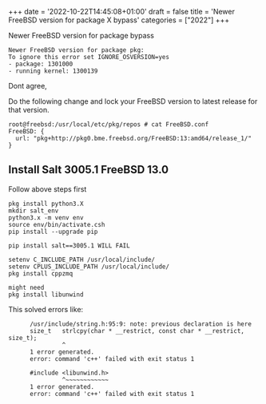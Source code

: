 +++
date = '2022-10-22T14:45:08+01:00'
draft = false
title = 'Newer FreeBSD version for package X bypass'
categories = ["2022"]
+++
<!-- wp:paragraph -->
<p>Newer FreeBSD version for package bypass</p>
<!-- /wp:paragraph -->

<!-- wp:code -->
<pre class="wp-block-code"><code>Newer FreeBSD version for package pkg:
To ignore this error set IGNORE_OSVERSION=yes
- package: 1301000
- running kernel: 1300139</code></pre>
<!-- /wp:code -->

<!-- wp:paragraph -->
<p>Dont agree,</p>
<!-- /wp:paragraph -->

<!-- wp:paragraph -->
<p>Do the following change and lock your FreeBSD version to latest release for that version.</p>
<!-- /wp:paragraph -->

<!-- wp:code -->
<pre class="wp-block-code"><code>root@freebsd:/usr/local/etc/pkg/repos # cat FreeBSD.conf
FreeBSD: {
  url: "pkg+http://pkg0.bme.freebsd.org/FreeBSD:13:amd64/release_1/"
}</code></pre>
<!-- /wp:code -->

<!-- wp:heading -->
<h2>Install Salt 3005.1 FreeBSD 13.0</h2>
<!-- /wp:heading -->

<!-- wp:paragraph -->
<p>Follow above steps first</p>
<!-- /wp:paragraph -->

<!-- wp:code -->
<pre class="wp-block-code"><code>pkg install python3.X
mkdir salt_env
python3.x -m venv env
source env/bin/activate.csh
pip install --upgrade pip

pip install salt==3005.1 WILL FAIL

setenv C_INCLUDE_PATH /usr/local/include/
setenv CPLUS_INCLUDE_PATH /usr/local/include/
pkg install cppzmq

might need
pkg install libunwind</code></pre>
<!-- /wp:code -->

<!-- wp:paragraph -->
<p>This solved errors like:</p>
<!-- /wp:paragraph -->

<!-- wp:code -->
<pre class="wp-block-code"><code>      /usr/include/string.h:95:9: note: previous declaration is here
      size_t   strlcpy(char * __restrict, const char * __restrict, size_t);
               ^
      1 error generated.
      error: command 'c++' failed with exit status 1</code></pre>
<!-- /wp:code -->

<!-- wp:code -->
<pre class="wp-block-code"><code>      #include &lt;libunwind.h>
               ^~~~~~~~~~~~~
      1 error generated.
      error: command 'c++' failed with exit status 1</code></pre>
<!-- /wp:code -->
